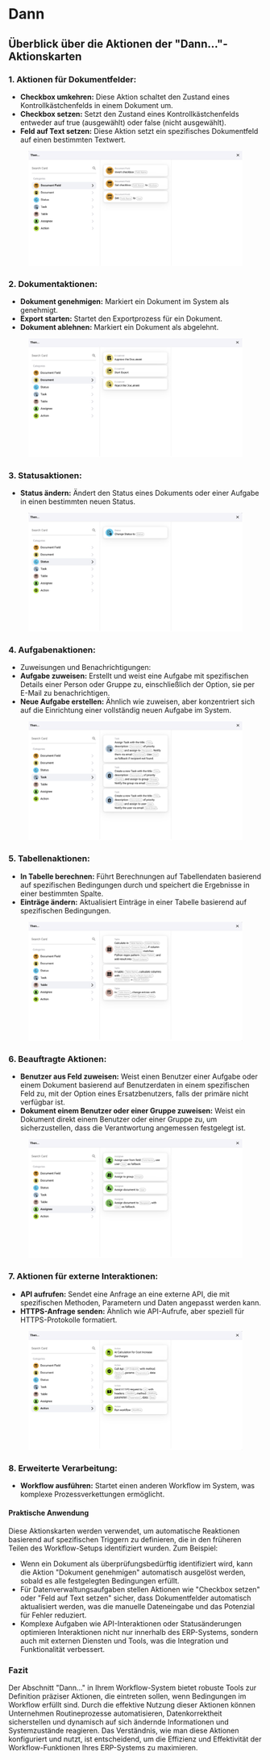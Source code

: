 # Dann

## Überblick über die Aktionen der "Dann..."-Aktionskarten

### **1. Aktionen für Dokumentfelder:**

* **Checkbox umkehren:** Diese Aktion schaltet den Zustand eines Kontrollkästchenfelds in einem Dokument um.
* **Checkbox setzen:** Setzt den Zustand eines Kontrollkästchenfelds entweder auf true (ausgewählt) oder false (nicht ausgewählt).
* **Feld auf Text setzen:** Diese Aktion setzt ein spezifisches Dokumentfeld auf einen bestimmten Textwert.

<figure><img src="../../.gitbook/assets/then1.png" alt=""><figcaption></figcaption></figure>

### **2. Dokumentaktionen:**

* **Dokument genehmigen:** Markiert ein Dokument im System als genehmigt.
* **Export starten:** Startet den Exportprozess für ein Dokument.
* **Dokument ablehnen:** Markiert ein Dokument als abgelehnt.

<figure><img src="../../.gitbook/assets/then2.png" alt=""><figcaption></figcaption></figure>

### **3. Statusaktionen:**

* **Status ändern:** Ändert den Status eines Dokuments oder einer Aufgabe in einen bestimmten neuen Status.

<figure><img src="../../.gitbook/assets/then3.png" alt=""><figcaption></figcaption></figure>

### **4. Aufgabenaktionen:**

* Zuweisungen und Benachrichtigungen:
* **Aufgabe zuweisen:** Erstellt und weist eine Aufgabe mit spezifischen Details einer Person oder Gruppe zu, einschließlich der Option, sie per E-Mail zu benachrichtigen.
* **Neue Aufgabe erstellen:** Ähnlich wie zuweisen, aber konzentriert sich auf die Einrichtung einer vollständig neuen Aufgabe im System.

<figure><img src="../../.gitbook/assets/then4.png" alt=""><figcaption></figcaption></figure>

### **5. Tabellenaktionen:**

* **In Tabelle berechnen:** Führt Berechnungen auf Tabellendaten basierend auf spezifischen Bedingungen durch und speichert die Ergebnisse in einer bestimmten Spalte.
* **Einträge ändern:** Aktualisiert Einträge in einer Tabelle basierend auf spezifischen Bedingungen.

<figure><img src="../../.gitbook/assets/then5.png" alt=""><figcaption></figcaption></figure>

### **6. Beauftragte Aktionen:**

* **Benutzer aus Feld zuweisen:** Weist einen Benutzer einer Aufgabe oder einem Dokument basierend auf Benutzerdaten in einem spezifischen Feld zu, mit der Option eines Ersatzbenutzers, falls der primäre nicht verfügbar ist.
* **Dokument einem Benutzer oder einer Gruppe zuweisen:** Weist ein Dokument direkt einem Benutzer oder einer Gruppe zu, um sicherzustellen, dass die Verantwortung angemessen festgelegt ist.

<figure><img src="../../.gitbook/assets/then6.png" alt=""><figcaption></figcaption></figure>

### **7. Aktionen für externe Interaktionen:**

* **API aufrufen:** Sendet eine Anfrage an eine externe API, die mit spezifischen Methoden, Parametern und Daten angepasst werden kann.
* **HTTPS-Anfrage senden:** Ähnlich wie API-Aufrufe, aber speziell für HTTPS-Protokolle formatiert.

<figure><img src="../../.gitbook/assets/then7.png" alt=""><figcaption></figcaption></figure>

### **8. Erweiterte Verarbeitung:**

* **Workflow ausführen:** Startet einen anderen Workflow im System, was komplexe Prozessverkettungen ermöglicht.

#### Praktische Anwendung

Diese Aktionskarten werden verwendet, um automatische Reaktionen basierend auf spezifischen Triggern zu definieren, die in den früheren Teilen des Workflow-Setups identifiziert wurden. Zum Beispiel:

* Wenn ein Dokument als überprüfungsbedürftig identifiziert wird, kann die Aktion "Dokument genehmigen" automatisch ausgelöst werden, sobald es alle festgelegten Bedingungen erfüllt.
* Für Datenverwaltungsaufgaben stellen Aktionen wie "Checkbox setzen" oder "Feld auf Text setzen" sicher, dass Dokumentfelder automatisch aktualisiert werden, was die manuelle Dateneingabe und das Potenzial für Fehler reduziert.
* Komplexe Aufgaben wie API-Interaktionen oder Statusänderungen optimieren Interaktionen nicht nur innerhalb des ERP-Systems, sondern auch mit externen Diensten und Tools, was die Integration und Funktionalität verbessert.

### Fazit

Der Abschnitt "Dann..." in Ihrem Workflow-System bietet robuste Tools zur Definition präziser Aktionen, die eintreten sollen, wenn Bedingungen im Workflow erfüllt sind. Durch die effektive Nutzung dieser Aktionen können Unternehmen Routineprozesse automatisieren, Datenkorrektheit sicherstellen und dynamisch auf sich ändernde Informationen und Systemzustände reagieren. Das Verständnis, wie man diese Aktionen konfiguriert und nutzt, ist entscheidend, um die Effizienz und Effektivität der Workflow-Funktionen Ihres ERP-Systems zu maximieren.
